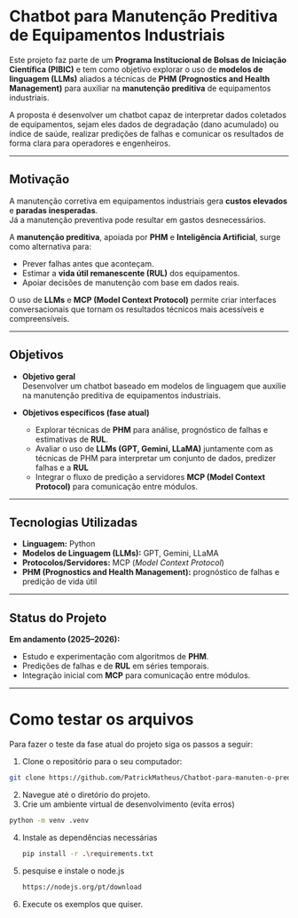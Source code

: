 # Chatbot para Manutenção Preditiva de Equipamentos Industriais

Este projeto faz parte de um **Programa Institucional de Bolsas de Iniciação Científica (PIBIC)** e tem como objetivo explorar o uso de **modelos de linguagem (LLMs)** aliados a técnicas de **PHM (Prognostics and Health Management)** para auxiliar na **manutenção preditiva** de equipamentos industriais.  

A proposta é desenvolver um chatbot capaz de interpretar dados coletados de equipamentos, sejam eles dados de degradação (dano acumulado) ou índice de saúde, realizar predições de falhas e comunicar os resultados de forma clara para operadores e engenheiros.  

---

## Motivação

A manutenção corretiva em equipamentos industriais gera **custos elevados** e **paradas inesperadas**.  
Já a manutenção preventiva pode resultar em gastos desnecessários.  

A **manutenção preditiva**, apoiada por **PHM** e **Inteligência Artificial**, surge como alternativa para:  

- Prever falhas antes que aconteçam.  
- Estimar a **vida útil remanescente (RUL)** dos equipamentos.  
- Apoiar decisões de manutenção com base em dados reais.  

O uso de **LLMs** e **MCP (Model Context Protocol)** permite criar interfaces conversacionais que tornam os resultados técnicos mais acessíveis e compreensíveis.  

---

## Objetivos

- **Objetivo geral**  
  Desenvolver um chatbot baseado em modelos de linguagem que auxilie na manutenção preditiva de equipamentos industriais.  

- **Objetivos específicos (fase atual)**  
  - Explorar técnicas de **PHM** para análise, prognóstico de falhas e estimativas de **RUL**.  
  - Avaliar o uso de **LLMs (GPT, Gemini, LLaMA)** juntamente com as técnicas de PHM para interpretar um conjunto de dados, predizer falhas e a **RUL**
  - Integrar o fluxo de predição a servidores **MCP (Model Context Protocol)** para comunicação entre módulos.  

---

## Tecnologias Utilizadas

- **Linguagem:** Python  
- **Modelos de Linguagem (LLMs):** GPT, Gemini, LLaMA  
- **Protocolos/Servidores:** MCP (*Model Context Protocol*)  
- **PHM (Prognostics and Health Management):** prognóstico de falhas e predição de vida útil  

---

## Status do Projeto

  **Em andamento (2025–2026):**  
- Estudo e experimentação com algoritmos de **PHM**.  
- Predições de falhas e de **RUL** em séries temporais.  
- Integração inicial com **MCP** para comunicação entre módulos.  
---

# Como testar os arquivos
Para fazer o teste da fase atual do projeto siga os passos a seguir:
  1. Clone o repositório para o seu computador:
   ```bash
   git clone https://github.com/PatrickMatheus/Chatbot-para-manuten-o-preditiva-de-equipamentos-industriais.git
   ```
  2. Navegue até o diretório do projeto.
  3. Crie um ambiente virtual de desenvolvimento (evita erros)
   ```bash
   python -m venv .venv
  ```
  4. Instale as dependências necessárias
     ``` bash
     pip install -r .\requirements.txt
     ```
  5. pesquise e instale o node.js
     ``` bash
     https://nodejs.org/pt/download
     ```
  6. Execute os exemplos que quiser.
  
